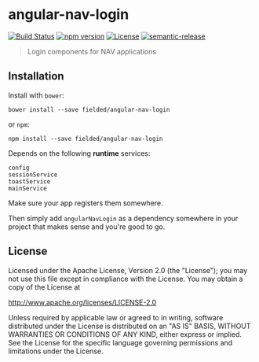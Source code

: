 # angular-nav-login

[![Build Status][travis-image]][travis-url]
[![npm version][npm-image]][npm-url]
[![License][license-image]][license-url]
[![semantic-release][semantic-release-image]][semantic-release-url]

[travis-url]: https://travis-ci.org/fielded/angular-nav-nav-login
[travis-image]: https://img.shields.io/travis/fielded/angular-nav-nav-login.svg
[npm-url]: https://www.npmjs.com/package/angular-nav-nav-login
[npm-image]: https://img.shields.io/npm/v/angular-nav-nav-login.svg
[license-url]: https://opensource.org/licenses/Apache-2.0
[license-image]: https://img.shields.io/npm/l/angular-nav-nav-login.svg
[semantic-release-url]: https://github.com/semantic-release/semantic-release
[semantic-release-image]: https://img.shields.io/badge/%20%20%F0%9F%93%A6%F0%9F%9A%80-semantic--release-e10079.svg

> Login components for NAV applications

## Installation

Install with `bower`:

```shell
bower install --save fielded/angular-nav-login
```

or `npm`:

```shell
npm install --save fielded/angular-nav-login
```

Depends on the following **runtime** services:

```
config
sessionService
toastService
mainService
```

Make sure your app registers them somewhere.

Then simply add `angularNavLogin` as a dependency somewhere in your project that makes sense and you're good to go.

## License

Licensed under the Apache License, Version 2.0 (the "License"); you may not use this file except in compliance with the License.  You may obtain a copy of the License at

http://www.apache.org/licenses/LICENSE-2.0

Unless required by applicable law or agreed to in writing, software distributed under the License is distributed on an "AS IS" BASIS, WITHOUT WARRANTIES OR CONDITIONS OF ANY KIND, either express or implied.  See the License for the specific language governing permissions and limitations under the License.
